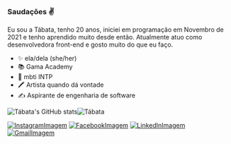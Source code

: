 ### Saudações ✌️
Eu sou a Tábata, tenho 20 anos, iniciei em programação em Novembro de 2021 e tenho aprendido muito desde então. Atualmente atuo como desenvolvedora front-end e gosto muito do que eu faço.

- ✨ ela/dela (she/her)
- 📚 Gama Academy
- 🧪 mbti INTP
- 🖍️ Artista quando dá vontade
- ✍️ Aspirante de engenharia de software

![Tábata's GitHub stats](https://github-readme-stats.vercel.app/api?username=TabataRamos&theme=aura_dark&show_icons=true)![Tábata](https://github-readme-stats.vercel.app/api/top-langs/?username=TabataRamos&layout=compact&langs_count=7&theme=aura_dark)


[![InstagramImagem](https://img.shields.io/badge/Instagram-E4405F?style=for-the-badge&logo=instagram&logoColor=white)](https://www.instagram.com/tab.iwolfa/)
[![FacebookImagem](https://img.shields.io/badge/Facebook-1877F2?style=for-the-badge&logo=facebook&logoColor=white)](https://www.facebook.com/tabatabrenda.ramos/)
[![LinkedInImagem](https://img.shields.io/badge/LinkedIn-0077B5?style=for-the-badge&logo=linkedin&logoColor=white)](https://www.linkedin.com/in/t%C3%A1bata-ramos-23688721a/)
[![GmailImagem](https://img.shields.io/badge/Gmail-D14836?style=for-the-badge&logo=gmail&logoColor=white)](mailto:tabata.b.ramos@gmail.com) 


